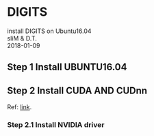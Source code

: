 # DIGITS
install DIGITS on Ubuntu16.04 <br />
sliM & D.T. <br />
2018-01-09 <br />

## Step 1 Install UBUNTU16.04
## Step 2 Install CUDA AND CUDnn
Ref: [link](http://blog.csdn.net/cdwxx1234/article/details/75121562 "Chinese").
### Step 2.1 Install NVIDIA driver
